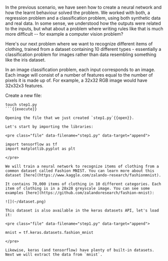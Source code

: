 In the previous scenario, we have seen how to create a neural network and how the learnt behaviour solved the problem. We worked with both, a regression problem and a classification problem, using both synthetic data and real data. In some sense, we understood how the outputs were related to the inputs, but what about a problem where writing rules like that is much more difficult -- for example a computer vision problem? 

Here's our next problem where we want to recognize different items of clothing, trained from a dataset containing 10 different types - essentially a classification problem for images rather than data resembling something like the iris dataset.

In an image classification problem, each input corresponds to an image. Each image will consist of a number of features equal to the number of pixels it is made up of. For example, a 32x32 RGB image would have 32x32x3 features.

Create a new file:
```
touch step1.py
```{{execute}}

Opening the file that we just created `step1.py`{{open}}.

Let's start by importing the libraries:

<pre class="file" data-filename="step1.py" data-target="append">

import tensorflow as tf
import matplotlib.pyplot as plt

</pre>

We will train a neural network to recognize items of clothing from a common dataset called Fashion MNIST. You can learn more about this dataset [here](https://www.kaggle.com/zalando-research/fashionmnist).

It contains 70,000 items of clothing in 10 different categories. Each item of clothing is in a 28x28 greyscale image. You can see some examples [here](https://github.com/zalandoresearch/fashion-mnist):

![](~/dataset.png)

This dataset is also available in the keras datasets API, let's load it:

<pre class="file" data-filename="step1.py" data-target="append">

mnist = tf.keras.datasets.fashion_mnist

</pre>

Likewise, keras (and tensorflow) have plenty of built-in datasets. Next we will extract the data from `mnist`.
